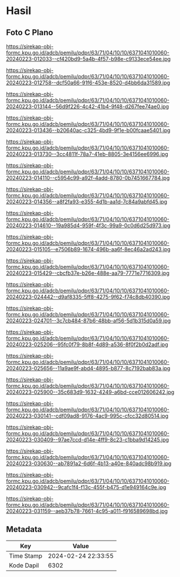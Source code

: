 # Hasil

## Foto C Plano

https://sirekap-obj-formc.kpu.go.id/adcb/pemilu/pdpr/63/71/04/10/10/6371041010060-20240223-012033--cf420bd9-5a4b-4f57-b98e-c9133ece54ee.jpg

https://sirekap-obj-formc.kpu.go.id/adcb/pemilu/pdpr/63/71/04/10/10/6371041010060-20240223-012758--dcf50a66-91f6-453e-8520-d4bb6da31589.jpg

https://sirekap-obj-formc.kpu.go.id/adcb/pemilu/pdpr/63/71/04/10/10/6371041010060-20240223-013144--56d9f226-4c42-41b4-9f48-d267fee74ae0.jpg

https://sirekap-obj-formc.kpu.go.id/adcb/pemilu/pdpr/63/71/04/10/10/6371041010060-20240223-013436--b20640ac-c325-4bd9-9f1e-b00fcaae5401.jpg

https://sirekap-obj-formc.kpu.go.id/adcb/pemilu/pdpr/63/71/04/10/10/6371041010060-20240223-013730--3cc4811f-78a7-41eb-8805-3e4156ee6996.jpg

https://sirekap-obj-formc.kpu.go.id/adcb/pemilu/pdpr/63/71/04/10/10/6371041010060-20240223-014110--c5954c99-a92f-4add-8780-0b7451667784.jpg

https://sirekap-obj-formc.kpu.go.id/adcb/pemilu/pdpr/63/71/04/10/10/6371041010060-20240223-014356--a8f2fa93-e355-4d1b-aa1d-7c84a9abfd45.jpg

https://sirekap-obj-formc.kpu.go.id/adcb/pemilu/pdpr/63/71/04/10/10/6371041010060-20240223-014610--19a985d4-959f-4f3c-99a9-0c0d6d25d973.jpg

https://sirekap-obj-formc.kpu.go.id/adcb/pemilu/pdpr/63/71/04/10/10/6371041010060-20240223-015105--e7506b89-1674-496b-aa6f-8ec46a2ad243.jpg

https://sirekap-obj-formc.kpu.go.id/adcb/pemilu/pdpr/63/71/04/10/10/6371041010060-20240223-015429--cbcfb37e-b26e-488e-aa79-7771e7716309.jpg

https://sirekap-obj-formc.kpu.go.id/adcb/pemilu/pdpr/63/71/04/10/10/6371041010060-20240223-024442--d9af8335-5ff8-4275-9f62-f74c8db40390.jpg

https://sirekap-obj-formc.kpu.go.id/adcb/pemilu/pdpr/63/71/04/10/10/6371041010060-20240223-024701--3c7cb484-87b6-48bb-af56-5d1b315d0a59.jpg

https://sirekap-obj-formc.kpu.go.id/adcb/pemilu/pdpr/63/71/04/10/10/6371041010060-20240223-025206--95fc0f79-8b8f-4d89-a536-8f0f2b0d2adf.jpg

https://sirekap-obj-formc.kpu.go.id/adcb/pemilu/pdpr/63/71/04/10/10/6371041010060-20240223-025656--11a9ae9f-abd4-4895-b877-8c7192bab83a.jpg

https://sirekap-obj-formc.kpu.go.id/adcb/pemilu/pdpr/63/71/04/10/10/6371041010060-20240223-025900--35c683d9-1632-4249-a6bd-cce012606242.jpg

https://sirekap-obj-formc.kpu.go.id/adcb/pemilu/pdpr/63/71/04/10/10/6371041010060-20240223-030141--cdf09ad8-9176-4ac9-995c-cfcc32d80514.jpg

https://sirekap-obj-formc.kpu.go.id/adcb/pemilu/pdpr/63/71/04/10/10/6371041010060-20240223-030409--97ae7ccd-d14e-4ff9-8c23-c1bba9d14245.jpg

https://sirekap-obj-formc.kpu.go.id/adcb/pemilu/pdpr/63/71/04/10/10/6371041010060-20240223-030630--ab7891a2-6d6f-4b13-a40e-840adc98b919.jpg

https://sirekap-obj-formc.kpu.go.id/adcb/pemilu/pdpr/63/71/04/10/10/6371041010060-20240223-030942--9cafc1f4-f13c-455f-b475-d1e949164c9e.jpg

https://sirekap-obj-formc.kpu.go.id/adcb/pemilu/pdpr/63/71/04/10/10/6371041010060-20240223-031159--aeb37b78-7661-4c95-a011-f916589698bd.jpg


## Metadata

| Key        | Value               |
| ---------- | ------------------- |
| Time Stamp | 2024-02-24 22:33:55 |
| Kode Dapil | 6302                |



